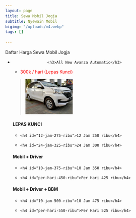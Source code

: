 ```yaml
---
layout: page
title: Sewa Mobil Jogja
subtitle: Nyewain Mobil
bigimg: "/uploads/m4.webp"
tags: []

---
```

Daftar Harga Sewa Mobil Jogja

<ul class="staff-list">

<li class="staff">

<div class="staff-details">

<ul class="staff-info">

                <h3>All New Avanza Automatic</h3>

<li><p style="color:red">300k / hari (Lepas Kunci)</p></li>

</ul>

</div>

<div class="staff-bio">

<p><blockquote>

<p><img src="/uploads/m1.webp" alt="" width="150" height="112" /></p>

</blockquote>

</p>

<h4 id="lepas-kunci">LEPAS KUNCI</h4>

<ul>

<li>

    <h4 id="12-jam-275-ribu">12 Jam 250 ribu</h4>

</li>

<li>

    <h4 id="24-jam-325-ribu">24 Jam 300 ribu</h4>

</li>

</ul>

<h4 id="mobil--driver">Mobil + Driver</h4>

<ul>

<li>

    <h4 id="10-jam-375-ribu">10 Jam 350 ribu</h4>

</li>

<li>

    <h4 id="per-hari-450-ribu">Per Hari 425 ribu</h4>

</li>

</ul>

<h4 id="mobil--driver--bbm">Mobil + Driver + BBM</h4>

<ul>

<li>

    <h4 id="10-jam-500-ribu">10 Jam 475 ribu</h4>

</li>

<li>

    <h4 id="per-hari-550-ribu">Per Hari 525 ribu</h4>

</li>

</ul>